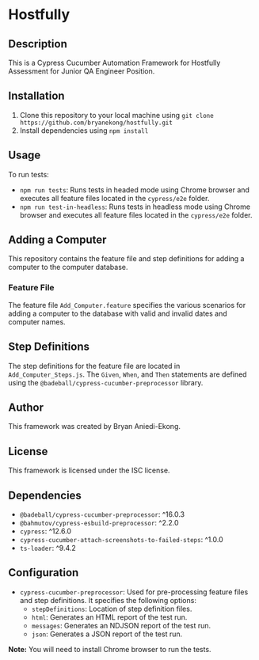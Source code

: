 
# Hostfully

## Description

This is a Cypress Cucumber Automation Framework for Hostfully Assessment for Junior QA Engineer Position.

## Installation

1.  Clone this repository to your local machine using `git clone https://github.com/bryanekong/hostfully.git`
2.  Install dependencies using `npm install`

## Usage

To run tests:

-   `npm run tests`: Runs tests in headed mode using Chrome browser and executes all feature files located in the `cypress/e2e` folder.
-   `npm run test-in-headless`: Runs tests in headless mode using Chrome browser and executes all feature files located in the `cypress/e2e` folder.

## Adding a Computer

This repository contains the feature file and step definitions for adding a computer to the computer database.

### Feature File

The feature file `Add_Computer.feature` specifies the various scenarios for adding a computer to the database with valid and invalid dates and computer names.

## Step Definitions

The step definitions for the feature file are located in `Add_Computer_Steps.js`. The `Given`, `When`, and `Then` statements are defined using the `@badeball/cypress-cucumber-preprocessor` library.

## Author

This framework was created by Bryan Aniedi-Ekong.

## License

This framework is licensed under the ISC license.

## Dependencies

-   `@badeball/cypress-cucumber-preprocessor`: ^16.0.3
-   `@bahmutov/cypress-esbuild-preprocessor`: ^2.2.0
-   `cypress`: ^12.6.0
-   `cypress-cucumber-attach-screenshots-to-failed-steps`: ^1.0.0
-   `ts-loader`: ^9.4.2

## Configuration

-   `cypress-cucumber-preprocessor`: Used for pre-processing feature files and step definitions. It specifies the following options:
    -   `stepDefinitions`: Location of step definition files.
    -   `html`: Generates an HTML report of the test run.
    -   `messages`: Generates an NDJSON report of the test run.
    -   `json`: Generates a JSON report of the test run.

**Note:** You will need to install Chrome browser to run the tests.
